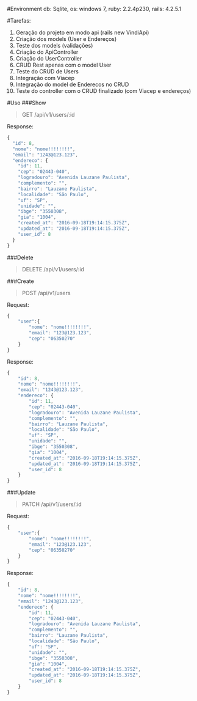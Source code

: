#Environment
db: Sqlite, os: windows 7, ruby: 2.2.4p230, rails: 4.2.5.1

#Tarefas:
1. Geração do projeto em modo api (rails new VindiApi)
2. Criação dos models (User e Endereços)
3. Teste dos models (validações)
4. Criação do ApiController
5. Criação do UserController
6. CRUD Rest apenas com o model User
7. Teste do CRUD de Users
8. Integração com Viacep
9. Integração do model de Enderecos no CRUD
10. Teste do controller com o CRUD finalizado (com Viacep e endereços)

#Uso
###Show
>GET /api/v1/users/:id

Response:
```javascript
{
  "id": 8,
  "nome": "nome!!!!!!!!",
  "email": "1243@123.123",
  "endereco": {
    "id": 11,
    "cep": "02443-040",
    "logradouro": "Avenida Lauzane Paulista",
    "complemento": "",
    "bairro": "Lauzane Paulista",
    "localidade": "São Paulo",
    "uf": "SP",
    "unidade": "",
    "ibge": "3550308",
    "gia": "1004",
    "created_at": "2016-09-18T19:14:15.375Z",
    "updated_at": "2016-09-18T19:14:15.375Z",
    "user_id": 8
  }
}
```

###Delete
>DELETE /api/v1/users/:id

###Create
>POST /api/v1/users

Request:
```javascript
{
	"user":{
		"nome": "nome!!!!!!!!", 
		"email": "123@123.123", 
		"cep": "06350270" 
	}
}
```

Response:
```javascript
{
    "id": 8,
    "nome": "nome!!!!!!!!",
    "email": "1243@123.123",
    "endereco": {
        "id": 11,
        "cep": "02443-040",
        "logradouro": "Avenida Lauzane Paulista",
        "complemento": "",
        "bairro": "Lauzane Paulista",
        "localidade": "São Paulo",
        "uf": "SP",
        "unidade": "",
        "ibge": "3550308",
        "gia": "1004",
        "created_at": "2016-09-18T19:14:15.375Z",
        "updated_at": "2016-09-18T19:14:15.375Z",
        "user_id": 8
    }
}
```

###Update
>PATCH /api/v1/users/:id

Request:
```javascript
{
	"user":{
		"nome": "nome!!!!!!!!", 
		"email": "123@123.123", 
		"cep": "06350270" 
	}
}
```

Response:
```javascript
{
    "id": 8,
    "nome": "nome!!!!!!!!",
    "email": "1243@123.123",
    "endereco": {
        "id": 11,
        "cep": "02443-040",
        "logradouro": "Avenida Lauzane Paulista",
        "complemento": "",
        "bairro": "Lauzane Paulista",
        "localidade": "São Paulo",
        "uf": "SP",
        "unidade": "",
        "ibge": "3550308",
        "gia": "1004",
        "created_at": "2016-09-18T19:14:15.375Z",
        "updated_at": "2016-09-18T19:14:15.375Z",
        "user_id": 8
    }
}
```
